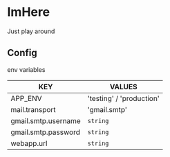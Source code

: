 # ImHere

Just play around

## Config

env variables

| KEY     | VALUES               |
|---------|----------------------|
| APP_ENV | 'testing' / 'production' |
| mail.transport | 'gmail.smtp' |
| gmail.smtp.username | `string`|
| gmail.smtp.password | `string`|
| webapp.url | `string` |
